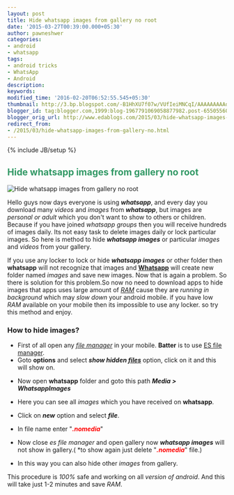 ```yaml
---
layout: post
title: Hide whatsapp images from gallery no root
date: '2015-03-27T00:39:00.000+05:30'
author: pawneshwer
categories:
- android
- whatsapp
tags:
- android tricks
- WhatsApp
- Android
description: 
keywords: 
modified_time: '2016-02-20T06:52:55.545+05:30'
thumbnail: http://3.bp.blogspot.com/-B1HhXU7f07w/VUfIeiMNCqI/AAAAAAAAAdQ/y7JUPGgHz1o/s72-c/Hide-Whatsapp-picture-from-your-Gallery.jpg
blogger_id: tag:blogger.com,1999:blog-1967791069058877982.post-6550556042906506854
blogger_orig_url: http://www.edablogs.com/2015/03/hide-whatsapp-images-from-gallery-no.html
redirect_from:
- /2015/03/hide-whatsapp-images-from-gallery-no.html
---
```


{% include JB/setup %}

## <span style="color: #339966;">Hide whatsapp images from gallery no root</span>

![Hide whatsapp images from gallery no root](http://3.bp.blogspot.com/-B1HhXU7f07w/VUfIeiMNCqI/AAAAAAAAAdQ/y7JUPGgHz1o/s320/Hide-Whatsapp-picture-from-your-Gallery.jpg)

Hello guys now days everyone is using _**whatsapp**_, and every day you download many _videos_ and _images_ from _**whatsapp**_, but images are _personal or adult_ which you don't want to show to others or children. Because if you have joined _whatsapp groups_ then you will receive hundreds of images daily. Its not easy task to delete images daily or lock particular images. So here is method to hide _**whatsapp images**_ or particular _images_ and _videos_ from your gallery.

If you use any locker to lock or hide _**whatsapp images**_ or other folder then **whatsapp** will not recognize that images and **[Whatsapp](http://en.wikipedia.org/wiki/WhatsApp "WhatsApp")** will create new folder named _images_ and save new images. Now that is again a problem. So there is solution for this problem.So now no need to download apps to hide images that apps uses large amount of _[RAM](http://en.wikipedia.org/wiki/Random-access_memory "Random-access memory")_ cause they are _running in background_ which may _slow down_ your android mobile. if you have low _RAM_ available on your mobile then its impossible to use any locker. so try this method and enjoy.

### How to hide images?

*   First of all open any _[file manager](http://en.wikipedia.org/wiki/File_manager "File manager")_ in your mobile. **Batter** is to use [ES file manager](https://play.google.com/store/apps/details?id=com.estrongs.android.pop&hl=en "Download es file manager").
*   Goto **options** and select _**show hidden [files](http://en.wikipedia.org/wiki/Computer_file "Computer file")**_ option, click on it and this will show on.

[](http://1.bp.blogspot.com/--P2_nMKkMyk/VUfIZH5XeAI/AAAAAAAAAc4/iPiAmNTPS_o/s1600/1.jpg)

*   Now open **whatsapp** folder and goto this path _**Media > WhatsappImages**_

_**[](http://4.bp.blogspot.com/-eAwCEXxaSDA/VUfIcrncb4I/AAAAAAAAAdI/UOgQ5xx2yR0/s1600/2.jpg)**_ 

*   Here you can see all _images_ which you have received on **whatsapp**.
*   Click on _**new**_ option and select _**file**_.

*   In file name enter "<span style="color: red;">_**.nomedia**_</span>"

[](http://1.bp.blogspot.com/-d4QuMY-6bKQ/VUfIbGDO5SI/AAAAAAAAAdA/MOqctvZczQU/s1600/3.jpg)

*   Now close _es file manager_ and open gallery now _**whatsapp images**_ will not show in gallery.( *to show again just delete "<span style="color: red;">_**.nomedia**_</span>" file.)

*   In this way you can also hide other _images_ from gallery.

This procedure is _100%_ safe and working on all _version of android_. And this will take just 1-2 minutes and save _RAM_.